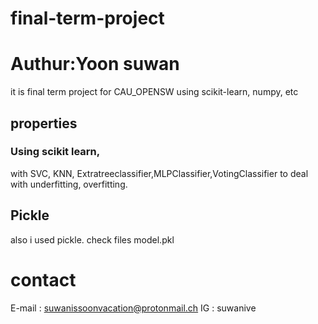 # final-term-project
# Authur:Yoon suwan
it is final term project for CAU_OPENSW
using scikit-learn, numpy, etc

## properties
### Using scikit learn, 
with SVC, KNN, Extratreeclassifier,MLPClassifier,VotingClassifier
to deal with underfitting, overfitting.

## Pickle
also i used pickle.
check files model.pkl

# contact
E-mail : suwanissoonvacation@protonmail.ch
IG : suwanive
